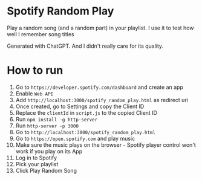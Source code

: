 # Spotify Random Play

Play a random song (and a random part) in your playlist. I use it to test how well I remember song titles

Generated with ChatGPT. And I didn't really care for its quality.

# How to run

1. Go to `https://developer.spotify.com/dashboard` and create an app
  1. Enable `Web API`
  1. Add `http://localhost:3000/spotify_random_play.html` as redirect uri
  1. Once created, go to Settings and copy the Client ID
1. Replace the `clientId` in `script.js` to the copied Client ID
1. Run `npm install -g http-server`
1. Run `http-server -p 3000`
1. Go to `http://localhost:3000/spotify_random_play.html`
1. Go to `https://open.spotify.com` and play music
  1. Make sure the music plays on the browser - Spotify player control won't work if you play on its App
1. Log in to Spotify
1. Pick your playlist
1. Click Play Random Song